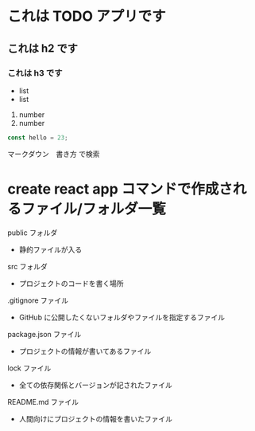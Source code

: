 # これは TODO アプリです

## これは h2 です

### これは h3 です

- list
- list

1. number
1. number

```javascript
const hello = 23;
```

マークダウン　書き方
で検索

# create react app コマンドで作成されるファイル/フォルダ一覧

public フォルダ

- 静的ファイルが入る

src フォルダ

- プロジェクトのコードを書く場所

.gitignore ファイル

- GitHub に公開したくないフォルダやファイルを指定するファイル

package.json ファイル

- プロジェクトの情報が書いてあるファイル

lock ファイル

- 全ての依存関係とバージョンが記されたファイル

README.md ファイル

- 人間向けにプロジェクトの情報を書いたファイル
